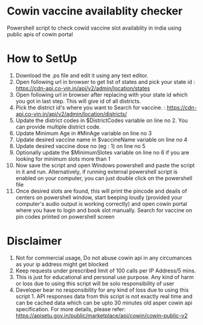  # Cowin vaccine availablity checker
 Powershell script to check cowid vaccine slot availablity in india using public apis of cowin portal

 # How to SetUp
 1. Download the .ps file and edit it using any text editor.
 2. Open following url in browser to get list of states and pick your state id : https://cdn-api.co-vin.in/api/v2/admin/location/states
 3. Open following url in browser  after replacing <stateid> with your state id which you got in last step. This will give id of all districts. 
 4. Pick the district id's where you want to  Search for vaccine. : https://cdn-api.co-vin.in/api/v2/admin/location/districts/<stateid>
 5. Update the district codes in $DistrictCodes variable on line no 2. You can provide multiple district code.
 6. Update Minimum Age in #MinAge variable on line no 3
 7. Update desired vaccine name in $vaccineName variable on line no 4
 8. Update desired vaccine dose no (eg : 1) on line no 5
 9. Optionally update the $MinimumSlotes variable on line no 6 if you are looking for minimum slots more than 1
 9. Now save the script and open Windows powershell and paste the script in it and run. Alternatively, if running external powershell script is enabled on your computer,
 you can just double click on the powershell file
 10. Once desired slots are found, this will print the pincode and deails of centers on powershell window, start beeping loudly (provided your computer's audio output is 
 working correctly) and open cowin portal where you have to login and book slot manually. Search for vaccine on pin codes printed on powershell screen

 # Disclaimer
 1. Not for commercial usage, Do not abuse cowin api in any circumances as your ip address might get blocked
 2. Keep requests under prescribed limit of 100 calls per IP Address/5 mins.
 3. This is just for educational and personal use purpose. Any kind of harm or loss due to using this script will be solo responsibility of user
 4. Developer bear no responsibility for any kind of loss due to using this script 1. API responses data from this script is not exactly real time and can be cached data which can be upto 30 minutes old asper cowin api specification. For more details, please refer: https://apisetu.gov.in/public/marketplace/api/cowin/cowin-public-v2
